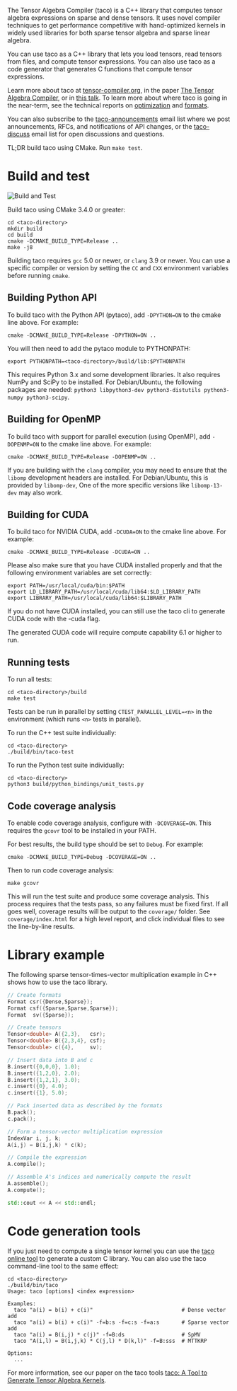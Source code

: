 The Tensor Algebra Compiler (taco) is a C++ library that computes
tensor algebra expressions on sparse and dense tensors.  It uses novel
compiler techniques to get performance competitive with hand-optimized
kernels in widely used libraries for both sparse tensor algebra and
sparse linear algebra.

You can use taco as a C++ library that lets you load tensors, read
tensors from files, and compute tensor expressions.  You can also use
taco as a code generator that generates C functions that compute
tensor expressions.

Learn more about taco at
[tensor-compiler.org](http://tensor-compiler.org), in the paper
[The Tensor Algebra Compiler](http://tensor-compiler.org/files/kjolstad-oopsla17-tensor-compiler.pdf),
or in [this talk](https://youtu.be/Kffbzf9etLE).  To learn more about
where taco is going in the near-term, see the technical reports on
[optimization](https://arxiv.org/abs/1802.10574) and
[formats](https://arxiv.org/abs/1804.10112).

You can also subscribe to the
[taco-announcements](https://lists.csail.mit.edu/mailman/listinfo/taco-announcements)
email list where we post announcements, RFCs, and notifications of API
changes, or the [taco-discuss](https://lists.csail.mit.edu/mailman/listinfo/taco-discuss)
email list for open discussions and questions.

TL;DR build taco using CMake. Run `make test`.


# Build and test
![Build and Test](https://github.com/RSenApps/taco/workflows/Build%20and%20Test/badge.svg?branch=master)

Build taco using CMake 3.4.0 or greater:

    cd <taco-directory>
    mkdir build
    cd build
    cmake -DCMAKE_BUILD_TYPE=Release ..
    make -j8

Building taco requires `gcc` 5.0 or newer, or `clang` 3.9 or newer.  You can
use a specific compiler or version by setting the `CC` and `CXX` environment
variables before running `cmake`.

## Building Python API
To build taco with the Python API (pytaco), add `-DPYTHON=ON` to the cmake line above. For example:

    cmake -DCMAKE_BUILD_TYPE=Release -DPYTHON=ON ..

You will then need to add the pytaco module to PYTHONPATH:

    export PYTHONPATH=<taco-directory>/build/lib:$PYTHONPATH

This requires Python 3.x and some development libraries.  It also requires
NumPy and SciPy to be installed.  For Debian/Ubuntu, the following packages
are needed: `python3 libpython3-dev python3-distutils python3-numpy python3-scipy`.

## Building for OpenMP
To build taco with support for parallel execution (using OpenMP), add `-DOPENMP=ON` to the cmake line above. For example:

    cmake -DCMAKE_BUILD_TYPE=Release -DOPENMP=ON ..

If you are building with the `clang` compiler, you may need to ensure that
the `libomp` development headers are installed.  For Debian/Ubuntu, this is
provided by `libomp-dev`, One of the more specific versions like
`libomp-13-dev` may also work.

## Building for CUDA
To build taco for NVIDIA CUDA, add `-DCUDA=ON` to the cmake line above. For example:

    cmake -DCMAKE_BUILD_TYPE=Release -DCUDA=ON ..

Please also make sure that you have CUDA installed properly and that the following environment variables are set correctly:

    export PATH=/usr/local/cuda/bin:$PATH
    export LD_LIBRARY_PATH=/usr/local/cuda/lib64:$LD_LIBRARY_PATH
    export LIBRARY_PATH=/usr/local/cuda/lib64:$LIBRARY_PATH

If you do not have CUDA installed, you can still use the taco cli to generate CUDA code with the -cuda flag.

The generated CUDA code will require compute capability 6.1 or higher to run.

## Running tests
To run all tests:

    cd <taco-directory>/build
    make test

Tests can be run in parallel by setting `CTEST_PARALLEL_LEVEL=<n>` in the environment (which runs `<n>` tests in parallel).

To run the C++ test suite individually:

    cd <taco-directory>
    ./build/bin/taco-test

To run the Python test suite individually:

    cd <taco-directory>
    python3 build/python_bindings/unit_tests.py


## Code coverage analysis

To enable code coverage analysis, configure with `-DCOVERAGE=ON`.  This requires
the `gcovr` tool to be installed in your PATH.

For best results, the build type should be set to `Debug`.  For example:

    cmake -DCMAKE_BUILD_TYPE=Debug -DCOVERAGE=ON ..

Then to run code coverage analysis:

    make gcovr

This will run the test suite and produce some coverage analysis.  This process
requires that the tests pass, so any failures must be fixed first.
If all goes well, coverage results will be output to the `coverage/` folder.
See `coverage/index.html` for a high level report, and click individual files
to see the line-by-line results.

# Library example

The following sparse tensor-times-vector multiplication example in C++
shows how to use the taco library.

```C++
// Create formats
Format csr({Dense,Sparse});
Format csf({Sparse,Sparse,Sparse});
Format  sv({Sparse});

// Create tensors
Tensor<double> A({2,3},   csr);
Tensor<double> B({2,3,4}, csf);
Tensor<double> c({4},     sv);

// Insert data into B and c
B.insert({0,0,0}, 1.0);
B.insert({1,2,0}, 2.0);
B.insert({1,2,1}, 3.0);
c.insert({0}, 4.0);
c.insert({1}, 5.0);

// Pack inserted data as described by the formats
B.pack();
c.pack();

// Form a tensor-vector multiplication expression
IndexVar i, j, k;
A(i,j) = B(i,j,k) * c(k);

// Compile the expression
A.compile();

// Assemble A's indices and numerically compute the result
A.assemble();
A.compute();

std::cout << A << std::endl;
```


# Code generation tools

If you just need to compute a single tensor kernel you can use the
[taco online tool](http://tensor-compiler.org/codegen.html) to generate
a custom C library.  You can also use the taco command-line tool to
the same effect:

    cd <taco-directory>
    ./build/bin/taco
    Usage: taco [options] <index expression>

    Examples:
      taco "a(i) = b(i) + c(i)"                            # Dense vector add
      taco "a(i) = b(i) + c(i)" -f=b:s -f=c:s -f=a:s       # Sparse vector add
      taco "a(i) = B(i,j) * c(j)" -f=B:ds                  # SpMV
      taco "A(i,l) = B(i,j,k) * C(j,l) * D(k,l)" -f=B:sss  # MTTKRP

    Options:
      ...

For more information, see our paper on the taco tools
[taco: A Tool to Generate Tensor Algebra Kernels](http://tensor-compiler.org/files/kjolstad-ase17-taco-tools.pdf).
